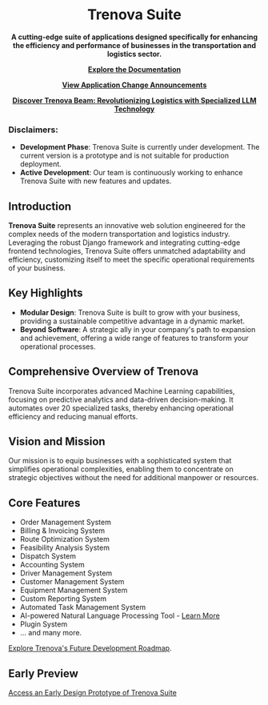 <h1 align="center"><b>Trenova Suite</b></h1>
</div>
<div align="center">

**A cutting-edge suite of applications designed specifically for enhancing the efficiency and performance of businesses in the transportation and logistics sector.**

[**Explore the Documentation**](https://github.com/emoss08/Trenova/wiki)

[**View Application Change Announcements**](https://github.com/emoss08/Trenova/blob/main/docs/update-announcement.md)

[**Discover Trenova Beam: Revolutionizing Logistics with Specialized LLM Technology**](https://github.com/emoss08/Trenova/blob/main/beam.md)
</div>

### Disclaimers:

- **Development Phase**: Trenova Suite is currently under development. The current version is a prototype and is not suitable for production deployment.
- **Active Development**: Our team is continuously working to enhance Trenova Suite with new features and updates.

## Introduction

**Trenova Suite** represents an innovative web solution engineered for the complex needs of the modern transportation and logistics industry. Leveraging the robust Django framework and integrating cutting-edge frontend technologies, Trenova Suite offers unmatched adaptability and efficiency, customizing itself to meet the specific operational requirements of your business.

## Key Highlights

- **Modular Design**: Trenova Suite is built to grow with your business, providing a sustainable competitive advantage in a dynamic market.
- **Beyond Software**: A strategic ally in your company's path to expansion and achievement, offering a wide range of features to transform your operational processes.

## Comprehensive Overview of Trenova

Trenova Suite incorporates advanced Machine Learning capabilities, focusing on predictive analytics and data-driven decision-making. It automates over 20 specialized tasks, thereby enhancing operational efficiency and reducing manual efforts.

## Vision and Mission

Our mission is to equip businesses with a sophisticated system that simplifies operational complexities, enabling them to concentrate on strategic objectives without the need for additional manpower or resources.

## Core Features

- Order Management System
- Billing & Invoicing System
- Route Optimization System
- Feasibility Analysis System
- Dispatch System
- Accounting System
- Driver Management System
- Customer Management System
- Equipment Management System
- Custom Reporting System
- Automated Task Management System
- AI-powered Natural Language Processing Tool - [Learn More](https://github.com/Trenova-Application/Trenova/blob/main/beam.md)
- Plugin System
- ... and many more.

[Explore Trenova's Future Development Roadmap](https://github.com/Trenova-Application/Trenova/blob/main/roadmap.md).

## Early Preview

[Access an Early Design Prototype of Trenova Suite](https://www.figma.com/file/oyjvhbWirBvC2P4NLLeKvk/Trenova?type=design&node-id=0%3A1&mode=design&t=HFQWbOrdoRipGQf7-1)
